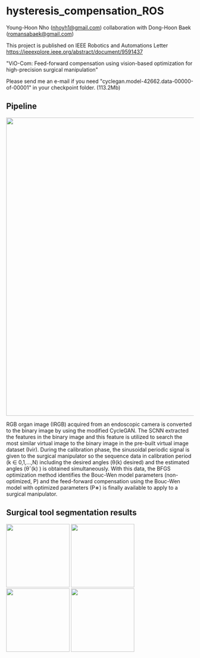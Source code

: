 # hysteresis_compensation_ROS
Young-Hoon Nho (nhoyh1@gmail.com)
collaboration with Dong-Hoon Baek (romansabaek@gmail.com)

This project is published on IEEE Robotics and Automations Letter https://ieeexplore.ieee.org/abstract/document/9591437

"ViO-Com: Feed-forward compensation using vision-based optimization for high-precision surgical manipulation"

Please send me an e-mail if you need "cyclegan.model-42662.data-00000-of-00001" in your checkpoint folder.
(113.2Mb)

Pipeline
-----------
<img width="800" src="https://user-images.githubusercontent.com/42211418/140783567-1bc53378-c129-4cdd-8853-02d77a6e2e92.PNG">

RGB organ image (IRGB) acquired from an endoscopic camera is converted to the binary image by using the modified CycleGAN. The SCNN extracted the features in the binary image and this feature is utilized to search the most similar virtual image to the binary image in the pre-built virtual image dataset (Ivir). During the calibration phase, the sinusoidal periodic signal is given to the surgical manipulator so the sequence data in calibration period (k ∈ 0,1,...,N) including the desired angles (θ(k) desired) and the estimated angles (θˆ(k) ) is obtained simultaneously. With this data, the BFGS optimization method identifies the Bouc-Wen model parameters (non-optimized, P) and the feed-forward compensation using the Bouc-Wen model with optimized parameters (P∗) is finally available to apply to a surgical manipulator.

Surgical tool segmentation results
-----------
<div>
<img width="170" src="https://user-images.githubusercontent.com/42211418/100967344-572c5880-3572-11eb-8613-b21a76f2cd75.png">
<img width="170" src="https://user-images.githubusercontent.com/42211418/100967312-44198880-3572-11eb-81d3-63aa8dab6a1b.png">
<img width="170" src="https://user-images.githubusercontent.com/42211418/100967350-5abfdf80-3572-11eb-9136-7e11f1c98893.png">
<img width="170" src="https://user-images.githubusercontent.com/42211418/100967331-4ed41d80-3572-11eb-9453-2796cc304f22.png">
</div>
